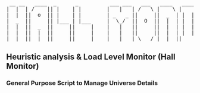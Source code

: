 <pre>
 __ __   ____  _      _          ___ ___   ___   ____   ____  ______   ___   ____  
|  |  | /    || |    | |        |   |   | /   \ |    \ |    ||      | /   \ |    \ 
|  |  ||  o  || |    | |        | _   _ ||     ||  _  | |  | |      ||     ||  D  )
|  _  ||     || |___ | |___     |  \_/  ||  O  ||  |  | |  | |_|  |_||  O  ||    / 
|  |  ||  _  ||     ||     |    |   |   ||     ||  |  | |  |   |  |  |     ||    \ 
|  |  ||  |  ||     ||     |    |   |   ||     ||  |  | |  |   |  |  |     ||  .  \
|__|__||__|__||_____||_____|    |___|___| \___/ |__|__||____|  |__|   \___/ |__|\_|
</pre>
## Heuristic analysis & Load Level Monitor (Hall Monitor)
### General Purpose Script to Manage Universe Details
